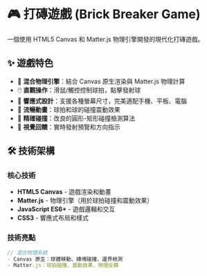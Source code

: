 # 🎮 打磚遊戲 (Brick Breaker Game)

一個使用 HTML5 Canvas 和 Matter.js 物理引擎開發的現代化打磚遊戲。

## ✨ 遊戲特色

- 🎯 **混合物理引擎**：結合 Canvas 原生渲染與 Matter.js 物理計算
- 🖱️ **直觀操作**：滑鼠/觸控控制球拍，點擊發射球
- 📱 **響應式設計**：支援各種螢幕尺寸，完美適配手機、平板、電腦
- 🎨 **流暢動畫**：球拍和球的碰撞震動效果
- 🧱 **精確碰撞**：改良的圓形-矩形碰撞檢測算法
- 🎪 **視覺回饋**：實時發射預覽和方向指示

## 🛠️ 技術架構

### 核心技術

- **HTML5 Canvas** - 遊戲渲染和動畫
- **Matter.js** - 物理引擎（用於球拍碰撞和震動效果）
- **JavaScript ES6+** - 遊戲邏輯和交互
- **CSS3** - 響應式布局和樣式

### 技術亮點

```javascript
// 混合物理系統
- Canvas 原生：球體移動、磚塊碰撞、邊界檢測
- Matter.js：球拍碰撞、震動效果、物理反饋
```

